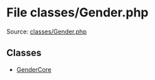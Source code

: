 File classes/Gender.php
=========

Source: [classes/Gender.php](https://github.com/PrestaShop/PrestaShop/blob/1.5.6.1/classes/Gender.php)


Classes
-------

* [GenderCore](class.GenderCore.md)

